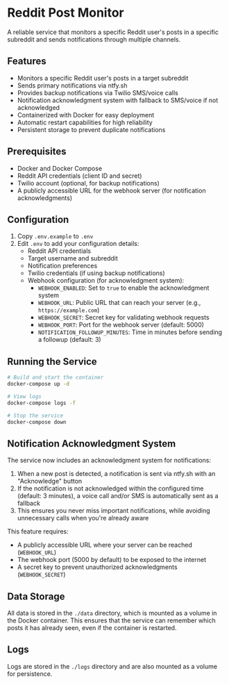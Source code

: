 # Reddit Post Monitor

A reliable service that monitors a specific Reddit user's posts in a specific subreddit and sends notifications through multiple channels.

## Features

- Monitors a specific Reddit user's posts in a target subreddit
- Sends primary notifications via ntfy.sh
- Provides backup notifications via Twilio SMS/voice calls
- Notification acknowledgment system with fallback to SMS/voice if not acknowledged
- Containerized with Docker for easy deployment
- Automatic restart capabilities for high reliability
- Persistent storage to prevent duplicate notifications

## Prerequisites

- Docker and Docker Compose
- Reddit API credentials (client ID and secret)
- Twilio account (optional, for backup notifications)
- A publicly accessible URL for the webhook server (for notification acknowledgments)

## Configuration

1. Copy `.env.example` to `.env`
2. Edit `.env` to add your configuration details:
   - Reddit API credentials
   - Target username and subreddit
   - Notification preferences
   - Twilio credentials (if using backup notifications)
   - Webhook configuration (for acknowledgment system):
     - `WEBHOOK_ENABLED`: Set to `true` to enable the acknowledgment system
     - `WEBHOOK_URL`: Public URL that can reach your server (e.g., `https://example.com`)
     - `WEBHOOK_SECRET`: Secret key for validating webhook requests
     - `WEBHOOK_PORT`: Port for the webhook server (default: 5000)
     - `NOTIFICATION_FOLLOWUP_MINUTES`: Time in minutes before sending a followup (default: 3)

## Running the Service

```bash
# Build and start the container
docker-compose up -d

# View logs
docker-compose logs -f

# Stop the service
docker-compose down
```

## Notification Acknowledgment System

The service now includes an acknowledgment system for notifications:

1. When a new post is detected, a notification is sent via ntfy.sh with an "Acknowledge" button
2. If the notification is not acknowledged within the configured time (default: 3 minutes), a voice call and/or SMS is automatically sent as a fallback
3. This ensures you never miss important notifications, while avoiding unnecessary calls when you're already aware

This feature requires:
- A publicly accessible URL where your server can be reached (`WEBHOOK_URL`)
- The webhook port (5000 by default) to be exposed to the internet
- A secret key to prevent unauthorized acknowledgments (`WEBHOOK_SECRET`)

## Data Storage

All data is stored in the `./data` directory, which is mounted as a volume in the Docker container. This ensures that the service can remember which posts it has already seen, even if the container is restarted.

## Logs

Logs are stored in the `./logs` directory and are also mounted as a volume for persistence.
